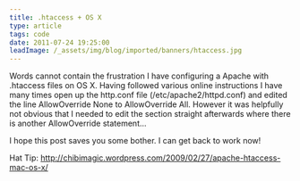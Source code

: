 ```yaml
---
title: .htaccess + OS X
type: article
tags: code
date: 2011-07-24 19:25:00
leadImage: /_assets/img/blog/imported/banners/htaccess.jpg
---
```

<p>Words cannot contain the frustration I have configuring a Apache with .htaccess files on OS X.  Having followed various online instructions I have many times open up the http.conf file (/etc/apache2/httpd.conf) and edited the line AllowOverride None to AllowOverride All. However it was helpfully not obvious that I needed to edit the section straight afterwards where there is another AllowOverride statement...</p>

<p>I hope this post saves you some bother. I can get back to work now!</p>

<p>Hat Tip: <a href="http://chibimagic.wordpress.com/2009/02/27/apache-htaccess-mac-os-x/" target="_blank">http://chibimagic.wordpress.com/2009/02/27/apache-htaccess-mac-os-x/</a></p>

